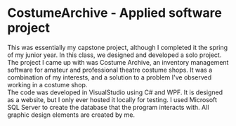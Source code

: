 # CostumeArchive - Applied software project

This was essentially my capstone project, although I completed it the spring of my junior year. In this class, we designed and developed a solo project.<br />
The project I came up with was Costume Archive, an inventory management software for amateur and professional theatre costume shops. It was a combination of my interests, and a solution to a problem I've observed working in a costume shop.<br />
The code was developed in VisualStudio using C# and WPF. It is designed as a website, but I only ever hosted it locally for testing. I used Microsoft SQL Server to create the database that the program interacts with. All graphic design elements are created by me.
